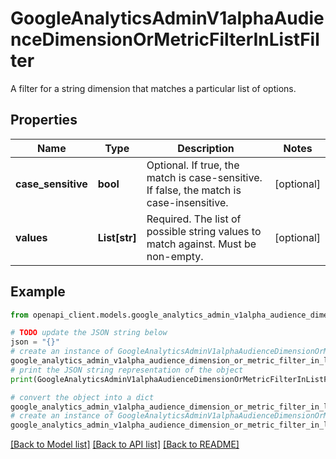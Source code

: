 # GoogleAnalyticsAdminV1alphaAudienceDimensionOrMetricFilterInListFilter

A filter for a string dimension that matches a particular list of options.

## Properties

Name | Type | Description | Notes
------------ | ------------- | ------------- | -------------
**case_sensitive** | **bool** | Optional. If true, the match is case-sensitive. If false, the match is case-insensitive. | [optional] 
**values** | **List[str]** | Required. The list of possible string values to match against. Must be non-empty. | [optional] 

## Example

```python
from openapi_client.models.google_analytics_admin_v1alpha_audience_dimension_or_metric_filter_in_list_filter import GoogleAnalyticsAdminV1alphaAudienceDimensionOrMetricFilterInListFilter

# TODO update the JSON string below
json = "{}"
# create an instance of GoogleAnalyticsAdminV1alphaAudienceDimensionOrMetricFilterInListFilter from a JSON string
google_analytics_admin_v1alpha_audience_dimension_or_metric_filter_in_list_filter_instance = GoogleAnalyticsAdminV1alphaAudienceDimensionOrMetricFilterInListFilter.from_json(json)
# print the JSON string representation of the object
print(GoogleAnalyticsAdminV1alphaAudienceDimensionOrMetricFilterInListFilter.to_json())

# convert the object into a dict
google_analytics_admin_v1alpha_audience_dimension_or_metric_filter_in_list_filter_dict = google_analytics_admin_v1alpha_audience_dimension_or_metric_filter_in_list_filter_instance.to_dict()
# create an instance of GoogleAnalyticsAdminV1alphaAudienceDimensionOrMetricFilterInListFilter from a dict
google_analytics_admin_v1alpha_audience_dimension_or_metric_filter_in_list_filter_from_dict = GoogleAnalyticsAdminV1alphaAudienceDimensionOrMetricFilterInListFilter.from_dict(google_analytics_admin_v1alpha_audience_dimension_or_metric_filter_in_list_filter_dict)
```
[[Back to Model list]](../README.md#documentation-for-models) [[Back to API list]](../README.md#documentation-for-api-endpoints) [[Back to README]](../README.md)


